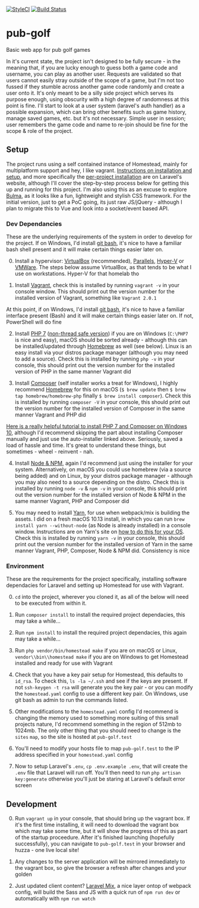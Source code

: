 [![StyleCI](https://styleci.io/repos/126613560/shield?branch=master)](https://styleci.io/repos/126613560)
[![Build Status](https://semaphoreci.com/api/v1/othyn/pub-golf/branches/master/shields_badge.svg)](https://semaphoreci.com/othyn/pub-golf)

# pub-golf
Basic web app for pub golf games

In it's current state, the project isn't designed to be fully secure - in the meaning that, if you are lucky enough to guess both a game code and username, you can play as another user. Requests are validated so that users cannot easily stray outside of the scope of a game, but I'm not too fussed if they stumble across another game code randomly and create a user onto it. It's only meant to be a silly side project which serves its purpose enough, using obscurity with a high degree of randomness at this point is fine. I'll start to look at a user system (laravel's auth handler) as a possible expansion, which can bring other benefits such as game history, manage saved games, etc. but it's not necessary. Simple user in session; user remembers the game code and name to re-join should be fine for the scope & role of the project.

## Setup
The project runs using a self contained instance of Homestead, mainly for multiplatform support and hey, I like vagrant. [Instructions on installation and setup](https://laravel.com/docs/5.6/homestead), and more specifically the [per-project installation](https://laravel.com/docs/5.6/homestead#per-project-installation) are on Laravel's website, although I'll cover the step-by-step process below for getting this up and running for this project. I'm also using this as an excuse to explore [Bulma](https://bulma.io/), as it looks like a fun, lightweight and stylish CSS framework. For the initial version, just to get a PoC going, its just raw JS/jQuery - although I plan to migrate this to Vue and look into a socket/event based API.

### Dev Dependancies
These are the underlying requirements of the system in order to develop for the project. If on Windows, I'd install [git bash](https://git-scm.com/download/win), it's nice to have a familiar bash shell present and it will make certain things easier later on.

0. Install a hypervisor: [VirtualBox](https://www.virtualbox.org/wiki/Downloads) (recommended), [Parallels](https://www.parallels.com/products/desktop/), [Hyper-V](https://docs.microsoft.com/en-us/virtualization/hyper-v-on-windows/quick-start/enable-hyper-v) or [VMWare](https://www.vmware.com/). The steps below assume VirtualBox, as that tends to be what I use on workstations. Hyper-V for that homelab tho

1. Install [Vagrant](https://www.vagrantup.com/downloads.html), check this is installed by running `vagrant -v` in your console window. This should print out the version number for the installed version of Vagrant, something like `Vagrant 2.0.1`

At this point, if on Windows, I'd install [git bash](https://git-scm.com/download/win), it's nice to have a familiar interface present (Bash) and it will make certain things easier later on. If not, PowerShell will do fine

2. Install [PHP 7](http://windows.php.net/download/) ([non-thread safe version](http://stackoverflow.com/questions/1623914/what-is-thread-safe-or-non-thread-safe-in-php)) if you are on Windows (`C:\PHP7` is nice and easy), macOS should be sorted already - although this can be installed/updated through [Homebrew](https://brew.sh/) as well (see below). Linux is an easy install via your distros package manager (although you may need to add a source). Check this is installed by running `php -v` in your console, this should print out the version number for the installed version of PHP in the same manner Vagrant did

3. Install [Composer](https://getcomposer.org/download/) (self installer works a treat for Windows), I highly recommend [Homebrew](https://brew.sh/) for this on macOS (`$ brew update` then `$ brew tap homebrew/homebrew-php` finally `$ brew install composer`). Check this is installed by running `composer -V` in your console, this should print out the version number for the installed version of Composer in the same manner Vagrant and PHP did

[Here is a really helpful tutorial to install PHP 7 and Composer on Windows 10](http://kizu514.com/blog/install-php7-and-composer-on-windows-10/), although I'd recommend skipping the part about installing Composer manually and just use the auto-installer linked above. Seriously, saved a load of hassle and time. It's great to understand these things, but sometimes - wheel - reinvent - nah.

4. Install [Node & NPM](https://nodejs.org/en/download/), again I'd recommend just using the installer for your system. Alternatively, on macOS you could use homebrew (via a source being added) and on Linux, by your distros package manager - although you may also need to a source depending on the distro. Check this is installed by running `node -v` & `npm -v` in your console, this should print out the version number for the installed version of Node & NPM in the same manner Vagrant, PHP and Composer did

5. You may need to install [Yarn](https://yarnpkg.com/en/), for use when webpack/mix is building the assets. I did on a fresh macOS 10.13 install, in which you can run `brew install yarn --without-node` (as Node is already installed) in a console window. Instructions are on Yarn's site on [how to do this for your OS](https://yarnpkg.com/en/docs/install). Check this is installed by running `yarn -v` in your console, this should print out the version number for the installed version of Yarn in the same manner Vagrant, PHP, Composer, Node & NPM did. Consistency is nice

### Environment
These are the requirements for the project specifically, installing software dependacies for Laravel and setting up Homestead for use with Vagrant.

0. `cd` into the project, wherever you cloned it, as all of the below will need to be executed from within it.

1. Run `composer install` to install the required project dependacies, this may take a while...

2. Run `npm install` to install the required project dependacies, this again may take a while...

3. Run `php vendor/bin/homestead make` if you are on macOS or Linux, `vendor\\bin\\homestead make` if you are on Windows to get Homestead installed and ready for use with Vagrant

4. Check that you have a key pair setup for Homestead, this defaults to `id_rsa`. To check this, `ls -la ~/.ssh` and see if the keys are present. If not `ssh-keygen -t rsa` will generate you the key pair - or you can modify the `homestead.yaml` config to use a different key pair. On Windows, use git bash as admin to run the commands listed.

5. Other modifications to the `homestead.yaml` config I'd recommend is changing the memory used to something more suiting of this small projects nature, I'd recommend something in the region of 512mb to 1024mb. The only other thing that you should need to change is the `sites` `map`, so the site is hosted at `pub-golf.test`

6. You'll need to modify your hosts file to map `pub-golf.test` to the IP address specified in your `homestead.yaml` config

7. Now to setup Laravel's `.env`, `cp .env.example .env`, that will create the `.env` file that Laravel will run off. You'll then need to run `php artisan key:generate` otherwise you'll just be staring at Laravel's default error screen

## Development

0. Run `vagrant up` in your console, that should bring up the vagrant box. If it's the first time installing, it will need to download the vagrant box which may take some time, but it will show the progress of this as part of the startup proceedure. After it's finished launching (hopefully successfully), you can navigate to `pub-golf.test` in your browser and huzza - one live local site!

1. Any changes to the server application will be mirrored immediately to the vagrant box, so give the browser a refresh after changes and your golden

2. Just updated client content? [Laravel Mix](https://laravel.com/docs/5.6/mix), a nice layer ontop of webpack config, will build the Sass and JS with a quick run of `npm run dev` or automatically with `npm run watch`
